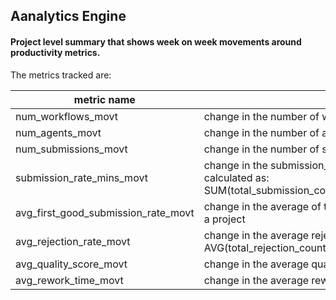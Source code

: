 ## Aanalytics Engine

#### Project level summary that shows week on week movements around productivity metrics.
The metrics tracked are:

| metric name                         | description                                                                                                                                      |
|-------------------------------------|--------------------------------------------------------------------------------------------------------------------------------------------------|
| num_workflows_movt                  | change in the number of workflows for a project                                                                                                  |
| num_agents_movt                     | change in the number of agents for a project                                                                                                     |
| num_submissions_movt                | change in the number of submissions for a project                                                                                                |
| submission_rate_mins_movt           | change in the submission_rate (submissions per min) for a project.  calculated as: SUM(total_submission_count)/AVG(avg_submission_duration_mins) |
| avg_first_good_submission_rate_movt | change in the average of the first_good_submission percentage for a project                                                                      |
| avg_rejection_rate_movt             | change in the average rejection rate for a project.   calculated as: AVG(total_rejection_count/total_submission_count)                           |
| avg_quality_score_movt              | change in the average quality score for a project                                                                                                |
| avg_rework_time_movt                | change in the average rework time for a project                                                                                                  |

